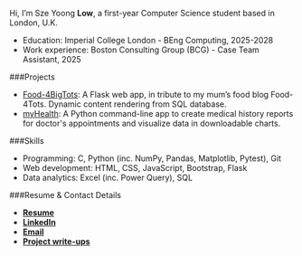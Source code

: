Hi, I’m Sze Yoong **Low**, a first-year Computer Science student based in London, U.K.

- Education: Imperial College London - BEng Computing, 2025-2028
- Work experience: Boston Consulting Group (BCG) - Case Team Assistant, 2025

###Projects
- [Food-4BigTots](https://github.com/sy8low/Food-4BigTots): A Flask web app, in tribute to my mum’s food blog Food-4Tots. Dynamic content rendering from SQL database.
- [myHealth](https://github.com/sy8low/myHealth): A Python command-line app to create medical history reports for doctor's appointments and visualize data in downloadable charts.

###Skills
- Programming: C, Python (inc. NumPy, Pandas, Matplotlib, Pytest), Git
- Web development: HTML, CSS, JavaScript, Bootstrap, Flask
- Data analytics: Excel (inc. Power Query), SQL

###Resume & Contact Details
- **[Resume](https://drive.google.com/file/d/1RaGUVoyZhPgEx80v79AOLrs1lj8FtS4Q/view?usp=sharing)**
- **[LinkedIn](https://www.linkedin.com/in/sze-yoong-low-b52438210/)**
- **[Email](mailto:low.szeyoong@gmail.com)**
- **[Project write-ups](https://drive.google.com/drive/folders/1SNn-D9br31h6yD-9IPI1dQJPYaSt366m?usp=drive_link)**

<!---
sy8low/sy8low is a ✨ special ✨ repository because its `README.md` (this file) appears on your GitHub profile.
You can click the Preview link to take a look at your changes.
--->
